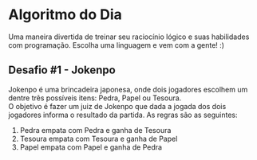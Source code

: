# Algoritmo do Dia

Uma maneira divertida de treinar seu raciocínio lógico e suas habilidades com programação. Escolha uma linguagem e vem com a gente! :)

## Desafio #1 - Jokenpo

Jokenpo é uma brincadeira japonesa, onde dois jogadores escolhem um dentre três possíveis itens: Pedra, Papel ou Tesoura.  
O objetivo é fazer um juiz de Jokenpo que dada a jogada dos dois jogadores informa o resultado da partida.
As regras são as seguintes:  
1. Pedra empata com Pedra e ganha de Tesoura
2. Tesoura empata com Tesoura e ganha de Papel
3. Papel empata com Papel e ganha de Pedra
